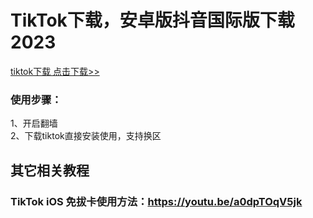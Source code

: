 # TikTok下载，安卓版抖音国际版下载2023
<a href="https://github.com/eujc/TikTok-Download/releases/download/tiktok-apk/TikTok.apk" target="_blank">tiktok下载 点击下载>></a><br>
### 使用步骤：<br>
1、开启翻墙<br>
2、下载tiktok直接安装使用，支持换区<br>


## 其它相关教程

### TikTok iOS 免拔卡使用方法：https://youtu.be/a0dpTOqV5jk
